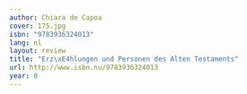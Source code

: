 ```yaml
---
author: Chiara de Capoa
cover: 175.jpg
isbn: "9783936324013"
lang: nl
layout: review
title: "Erz\xE4hlungen und Personen des Alten Testaments"
url: http://www.isbn.nu/9783936324013
year: 0
---
```

